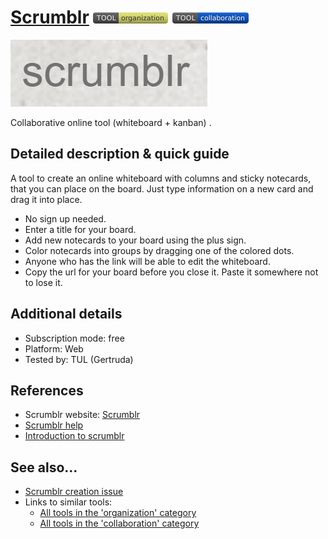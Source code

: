 # [Scrumblr](http://www.scrumblr.ca/)  [<img src="images/organization.png" align="bottom">](https://github.com/e-CLOSE/Toolbox/issues?q=label%3A01_TOOL+label%3Aorganization) [<img src="images/collaboration.png" align="bottom">](https://github.com/e-CLOSE/Toolbox/issues?q=label%3A01_TOOL+label%3Acollaboration)

![Scrumblr Logo](images/logoScrublr.PNG)

Collaborative online tool (whiteboard + kanban) .


## Detailed description & quick guide

A tool to create an online whiteboard with columns and sticky notecards, that you can place on the board. Just type information on a new card and drag it into place.

- No sign up needed.
- Enter a title for your board.
- Add new notecards to your board using the plus sign.
- Color notecards into groups by dragging one of the colored dots.
- Anyone who has the link will be able to edit the whiteboard.
- Copy the url for your board before you close it. Paste it somewhere not to lose it.

## Additional details

- Subscription mode: free
- Platform: Web
- Tested by: TUL (Gertruda)


## References

- Scrumblr website: [Scrumblr](http://www.scrumblr.ca/)
- [Scrumblr help](https://scrumblr.tawk.help/)
- [Introduction to scrumblr](https://www.tvagile.com/2011/10/10/introduction-to-scrumblr/)


## See also...

- [Scrumblr creation issue](https://github.com/e-CLOSE/Toolbox/issues/156)
- Links to similar tools:
  - [All tools in the 'organization' category](https://github.com/e-CLOSE/Toolbox/issues?q=label%3A01_TOOL+label%3Aorganization)
  - [All tools in the 'collaboration' category](https://github.com/e-CLOSE/Toolbox/issues?q=label%3A01_TOOL+label%3Acollaboration)
